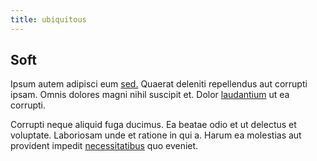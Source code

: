 ```yaml
---
title: ubiquitous
---
```


## Soft

Ipsum autem adipisci eum [sed.](/facere/adipisci/molestiae/consequatur/communications_transition.md) Quaerat deleniti repellendus aut corrupti ipsam. Omnis dolores magni nihil suscipit et. Dolor [laudantium](/facere/temporibus/possimus/mint_green.md) ut ea corrupti.

Corrupti neque aliquid fuga ducimus. Ea beatae odio et ut delectus et voluptate. Laboriosam unde et ratione in qui a. Harum ea molestias aut provident impedit [necessitatibus](/eos/libero/eveniet/personal_loan_account.md) quo eveniet.
